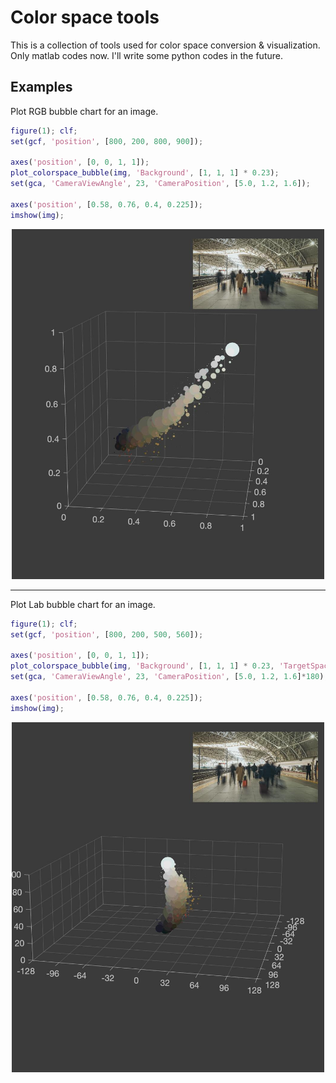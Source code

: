 # Color space tools

This is a collection of tools used for color space conversion & visualization.
Only matlab codes now. I'll write some python codes in the future.

## Examples

Plot RGB bubble chart for an image.

~~~matlab
figure(1); clf;
set(gcf, 'position', [800, 200, 800, 900]);

axes('position', [0, 0, 1, 1]);
plot_colorspace_bubble(img, 'Background', [1, 1, 1] * 0.23);
set(gca, 'CameraViewAngle', 23, 'CameraPosition', [5.0, 1.2, 1.6]);

axes('position', [0.58, 0.76, 0.4, 0.225]);
imshow(img);
~~~

<p align='center'>
<img src='img/rgb_bubble.jpg' width=500>
</p>

---

Plot Lab bubble chart for an image.

~~~matlab
figure(1); clf;
set(gcf, 'position', [800, 200, 500, 560]);

axes('position', [0, 0, 1, 1]);
plot_colorspace_bubble(img, 'Background', [1, 1, 1] * 0.23, 'TargetSpace', 'Lab');
set(gca, 'CameraViewAngle', 23, 'CameraPosition', [5.0, 1.2, 1.6]*180);

axes('position', [0.58, 0.76, 0.4, 0.225]);
imshow(img);
~~~

<p align='center'>
<img src='img/lab_bubble.jpg' width=500>
</p>
